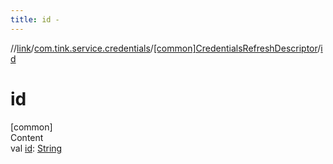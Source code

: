 ```yaml
---
title: id -
---
```

//[link](../../index.md)/[com.tink.service.credentials](../index.md)/[[common]CredentialsRefreshDescriptor](index.md)/[id](id.md)



# id  
[common]  
Content  
val [id](id.md): [String](https://kotlinlang.org/api/latest/jvm/stdlib/kotlin/-string/index.html)  



